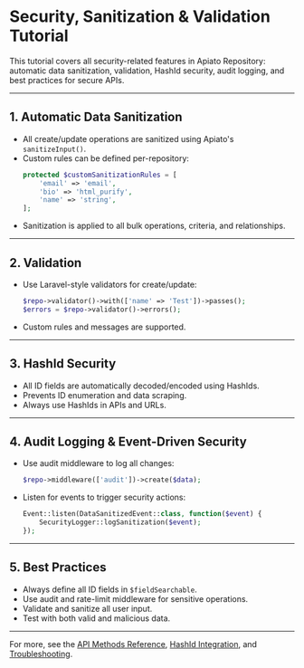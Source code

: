# Security, Sanitization & Validation Tutorial

This tutorial covers all security-related features in Apiato Repository: automatic data sanitization, validation, HashId security, audit logging, and best practices for secure APIs.

---

## 1. Automatic Data Sanitization

- All create/update operations are sanitized using Apiato's `sanitizeInput()`.
- Custom rules can be defined per-repository:
  ```php
  protected $customSanitizationRules = [
      'email' => 'email',
      'bio' => 'html_purify',
      'name' => 'string',
  ];
  ```
- Sanitization is applied to all bulk operations, criteria, and relationships.

---

## 2. Validation

- Use Laravel-style validators for create/update:
  ```php
  $repo->validator()->with(['name' => 'Test'])->passes();
  $errors = $repo->validator()->errors();
  ```
- Custom rules and messages are supported.

---

## 3. HashId Security

- All ID fields are automatically decoded/encoded using HashIds.
- Prevents ID enumeration and data scraping.
- Always use HashIds in APIs and URLs.

---

## 4. Audit Logging & Event-Driven Security

- Use audit middleware to log all changes:
  ```php
  $repo->middleware(['audit'])->create($data);
  ```
- Listen for events to trigger security actions:
  ```php
  Event::listen(DataSanitizedEvent::class, function($event) {
      SecurityLogger::logSanitization($event);
  });
  ```

---

## 5. Best Practices

- Always define all ID fields in `$fieldSearchable`.
- Use audit and rate-limit middleware for sensitive operations.
- Validate and sanitize all user input.
- Test with both valid and malicious data.

---

For more, see the [API Methods Reference](../reference/api-methods.md#sanitization--security), [HashId Integration](../guides/hashid-integration.md), and [Troubleshooting](../reference/troubleshooting.md).
